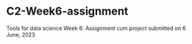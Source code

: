 # C2-Week6-assignment
Tools for data science
Week 6: Assignment cum project
submitted on 6 June, 2023
